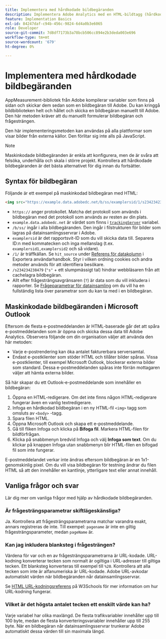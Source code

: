 ```yaml
---
title: Implementera med hårdkodade bildbegäranden
description: Implementera Adobe Analytics med en HTML-bildtagg (hårdkodad bildbegäran)
feature: Implementation Basics
exl-id: 84247daf-c94b-456c-9824-6d4a0b3e6065
role: Developer
source-git-commit: 7d8df7173b3a78bcb506cc894e2b3deda003e696
workflow-type: tm+mt
source-wordcount: '679'
ht-degree: 0%

---
```


# Implementera med hårdkodade bildbegäranden

AppMeasurement-bibliotek från Adobe kompilerar variabler som finns på sidan och skickar dem sedan som en bildbegäran till Adobe. Du kan kringgå bildbiblioteken helt och hållet och skicka en bildbegäran manuellt till Adobe. Den här metoden kräver att du manuellt formulerar bildbegäran och frågesträngen.

Den här implementeringsmetoden kan användas på alla plattformar som visar bilder från externa källor. Den förlitar sig inte alls på JavaScript.

>[!NOTE]
>
>Maskinkodade bildbegäranden är enkla att konfigurera, men de är svåra att felsöka, underhålla och skala i större projekt. Kontrollera att hårdkodade bildbegäranden är det bästa alternativet för dig innan du fortsätter.

## Syntax för bildbegäran

Följande är ett exempel på maskinkodad bildbegäran med HTML:

```html
<img src="https://example.data.adobedc.net/b/ss/examplersid/1/s234234238479?AQB=1&g=http%3A%2F%2Fexample.com&pageName=Example%20hardcoded%20hit&v1=Example%20value&AQE=1"/>
```

* `https://` anger protokollet. Matcha det protokoll som används i bildbegäran med det protokoll som används av resten av din plats.
* `example.data.adobedc.net` är värdet som finns i [`trackingServer`](/help/implement/vars/config-vars/trackingserver.md) variabel.
* `/b/ss/` ingår i alla bildbegäranden. Den ingår i filstrukturen för bilder som lagras på datainsamlingsservrar i Adobe.
* `examplersid` är det rapportsvit-ID som du vill skicka data till. Separera ID:n med kommatecken och inga mellanslag (t.ex. `examplersid1,examplersid2` och så vidare).
* `/1/` är träffkällan. Se `hit_source` under [Referens för datakolumn](../../export/analytics-data-feed/c-df-contents/datafeeds-reference.md) i Exportera användarhandbok. Styr i vilken ordning cookies och andra metoder används för att identifiera besökare.
* `/s234234238479` (`"s"` + ett slumpmässigt tal) hindrar webbläsaren från att cachelagra bildbegäran.
* Allt efter frågesträngsavgränsaren (`?`) är data som du vill inkludera i rapporter. Se [Frågeparametrar för datainsamling](../validate/query-parameters.md) om du vill ha en fullständig lista över parametrar som du kan ta med i en bildbegäran.

## Maskinkodade bildbegäranden i Microsoft Outlook

Eftersom de flesta e-postmeddelanden är HTML-baserade går det att spåra e-postmeddelanden som är öppna och skicka dessa data till Adobe Analytics. Observera följande om din organisation väljer att använda den här metoden:

* Varje e-postrendering kan öka antalet fakturerbara serversamtal.
* Endast e-postklienter som stöder HTML och tillåter bilder spåras. Vissa e-postklienter, till exempel Microsoft Outlook, blockerar externa bilder som standard. Dessa e-postmeddelanden spåras inte förrän mottagaren väljer att hämta externa bilder.

Så här skapar du ett Outlook-e-postmeddelande som innehåller en bildbegäran:

1. Öppna en HTML-redigerare. Om det inte finns någon HTML-redigerare fungerar även en vanlig textredigerare.
2. Infoga en hårdkodad bildbegäran i en ny HTML-fil `<img>` tagg som omsluts av `<body>` -tagg.
3. Spara filen HTML.
4. Öppna Microsoft Outlook och skapa ett e-postmeddelande.
5. Gå till fliken Infoga och klicka på **Bifoga fil**. Markera HTML-filen för bildförfrågan.
6. Klicka på snabbmenyn bredvid Infoga och välj **Infoga som text**. Om du klickar på knappen Infoga utan snabbmenyn blir HTML-filen en bifogad fil som inte fungerar.

E-postmeddelandet verkar inte ändras eftersom bildbegäran är en 1x1-genomskinlig pixel. Om du vill visa bildbegäran för testning ändrar du filen HTML så att den innehåller en kantlinje, ytterligare text eller annat innehåll.

## Vanliga frågor och svar

Lär dig mer om vanliga frågor med hjälp av hårdkodade bildbegäranden.

### Är frågesträngsparametrar skiftlägeskänsliga?

Ja. Kontrollera att frågesträngsparametrarna matchar varandra exakt, annars registreras de inte. Till exempel: `pagename` är inte en giltig frågesträngsparameter, medan `pageName` är.

### Kan jag inkludera blanksteg i frågesträngen?

Värdena för var och en av frågesträngsparametrarna är URL-kodade. URL-kodning konverterar tecken som normalt är ogiltiga i URL-adresser till giltiga tecken. Ett blanksteg konverteras till exempel till `%20`. Kontrollera att alla tecken som inte är alfanumeriska är URL-kodade. Adobe URL-avkodar automatiskt värden när bildbegäranden når datainsamlingsservrar.

Se [HTML URL-kodningsreferens](https://www.w3schools.com/tags/ref_urlencode.asp) på W3Schools för mer information om hur URL-kodning fungerar.

### Vilket är det högsta antalet tecken ett enskilt värde kan ha?

Varje variabel har olika maxlängd. De flesta trafikvariabler innehåller upp till 100 byte, medan de flesta konverteringsvariabler innehåller upp till 255 byte. När en bildbegäran når datainsamlingsservrar trunkerar Adobe automatiskt dessa värden till sin maximala längd.
